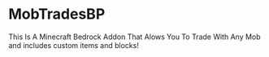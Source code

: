 # MobTradesBP
This Is A Minecraft Bedrock Addon That Alows You To Trade With Any Mob and includes custom items and blocks!

